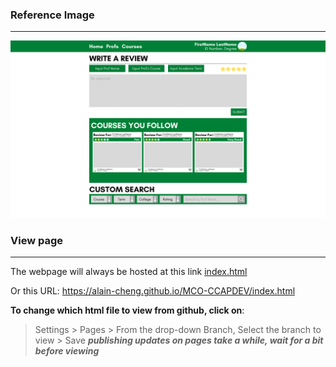 ### Reference Image
---
![image](public/refimg.png)

### View page
---
The webpage will always be hosted at this link
[index.html](https://alain-cheng.github.io/MCO-CCAPDEV/index.html)

Or this URL: https://alain-cheng.github.io/MCO-CCAPDEV/index.html

**To change which html file to view from github, click on**:
> Settings > Pages > From the drop-down Branch, Select the branch to view > Save
***publishing updates on pages take a while, wait for a bit before viewing***
